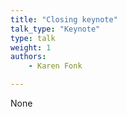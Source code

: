 ```yaml
---
title: "Closing keynote"
talk_type: "Keynote"
type: talk
weight: 1
authors:
    - Karen Fonk

---
```

None
